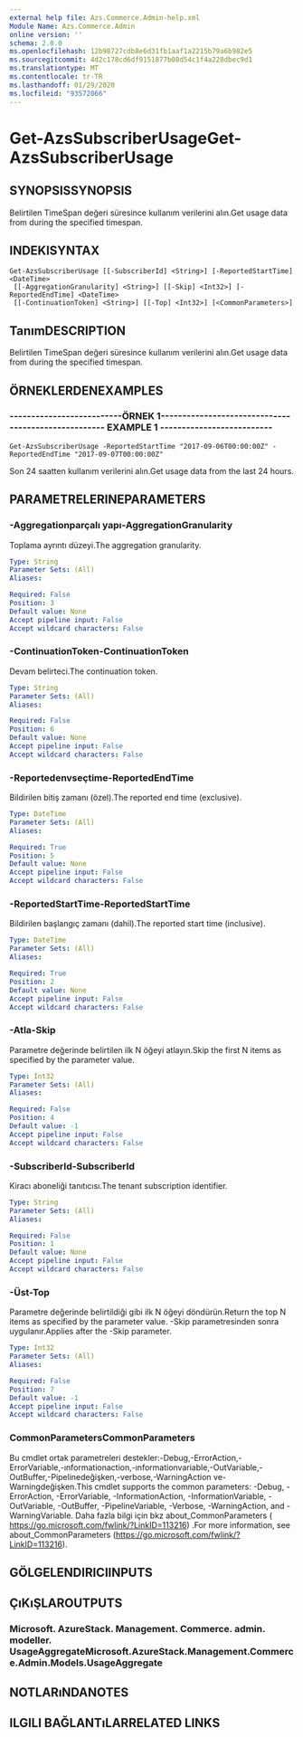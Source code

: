 ```yaml
---
external help file: Azs.Commerce.Admin-help.xml
Module Name: Azs.Commerce.Admin
online version: ''
schema: 2.0.0
ms.openlocfilehash: 12b98727cdb8e6d31fb1aaf1a2215b79a6b982e5
ms.sourcegitcommit: 4d2c178cd6df9151877b08d54c1f4a228dbec9d1
ms.translationtype: MT
ms.contentlocale: tr-TR
ms.lasthandoff: 01/29/2020
ms.locfileid: "93572066"
---
```

# <span data-ttu-id="8f16a-101">Get-AzsSubscriberUsage</span><span class="sxs-lookup"><span data-stu-id="8f16a-101">Get-AzsSubscriberUsage</span></span>

## <span data-ttu-id="8f16a-102">SYNOPSIS</span><span class="sxs-lookup"><span data-stu-id="8f16a-102">SYNOPSIS</span></span>
<span data-ttu-id="8f16a-103">Belirtilen TimeSpan değeri süresince kullanım verilerini alın.</span><span class="sxs-lookup"><span data-stu-id="8f16a-103">Get usage data from during the specified timespan.</span></span>

## <span data-ttu-id="8f16a-104">INDEKI</span><span class="sxs-lookup"><span data-stu-id="8f16a-104">SYNTAX</span></span>

```
Get-AzsSubscriberUsage [[-SubscriberId] <String>] [-ReportedStartTime] <DateTime>
 [[-AggregationGranularity] <String>] [[-Skip] <Int32>] [-ReportedEndTime] <DateTime>
 [[-ContinuationToken] <String>] [[-Top] <Int32>] [<CommonParameters>]
```

## <span data-ttu-id="8f16a-105">Tanım</span><span class="sxs-lookup"><span data-stu-id="8f16a-105">DESCRIPTION</span></span>
<span data-ttu-id="8f16a-106">Belirtilen TimeSpan değeri süresince kullanım verilerini alın.</span><span class="sxs-lookup"><span data-stu-id="8f16a-106">Get usage data from during the specified timespan.</span></span>

## <span data-ttu-id="8f16a-107">ÖRNEKLERDEN</span><span class="sxs-lookup"><span data-stu-id="8f16a-107">EXAMPLES</span></span>

### <span data-ttu-id="8f16a-108">--------------------------ÖRNEK 1--------------------------</span><span class="sxs-lookup"><span data-stu-id="8f16a-108">-------------------------- EXAMPLE 1 --------------------------</span></span>
```
Get-AzsSubscriberUsage -ReportedStartTime "2017-09-06T00:00:00Z" -ReportedEndTime "2017-09-07T00:00:00Z"
```

<span data-ttu-id="8f16a-109">Son 24 saatten kullanım verilerini alın.</span><span class="sxs-lookup"><span data-stu-id="8f16a-109">Get usage data from the last 24 hours.</span></span>

## <span data-ttu-id="8f16a-110">PARAMETRELERINE</span><span class="sxs-lookup"><span data-stu-id="8f16a-110">PARAMETERS</span></span>

### <span data-ttu-id="8f16a-111">-Aggregationparçalı yapı</span><span class="sxs-lookup"><span data-stu-id="8f16a-111">-AggregationGranularity</span></span>
<span data-ttu-id="8f16a-112">Toplama ayrıntı düzeyi.</span><span class="sxs-lookup"><span data-stu-id="8f16a-112">The aggregation granularity.</span></span>

```yaml
Type: String
Parameter Sets: (All)
Aliases: 

Required: False
Position: 3
Default value: None
Accept pipeline input: False
Accept wildcard characters: False
```

### <span data-ttu-id="8f16a-113">-ContinuationToken</span><span class="sxs-lookup"><span data-stu-id="8f16a-113">-ContinuationToken</span></span>
<span data-ttu-id="8f16a-114">Devam belirteci.</span><span class="sxs-lookup"><span data-stu-id="8f16a-114">The continuation token.</span></span>

```yaml
Type: String
Parameter Sets: (All)
Aliases: 

Required: False
Position: 6
Default value: None
Accept pipeline input: False
Accept wildcard characters: False
```

### <span data-ttu-id="8f16a-115">-Reportedenvseçtime</span><span class="sxs-lookup"><span data-stu-id="8f16a-115">-ReportedEndTime</span></span>
<span data-ttu-id="8f16a-116">Bildirilen bitiş zamanı (özel).</span><span class="sxs-lookup"><span data-stu-id="8f16a-116">The reported end time (exclusive).</span></span>

```yaml
Type: DateTime
Parameter Sets: (All)
Aliases: 

Required: True
Position: 5
Default value: None
Accept pipeline input: False
Accept wildcard characters: False
```

### <span data-ttu-id="8f16a-117">-ReportedStartTime</span><span class="sxs-lookup"><span data-stu-id="8f16a-117">-ReportedStartTime</span></span>
<span data-ttu-id="8f16a-118">Bildirilen başlangıç zamanı (dahil).</span><span class="sxs-lookup"><span data-stu-id="8f16a-118">The reported start time (inclusive).</span></span>

```yaml
Type: DateTime
Parameter Sets: (All)
Aliases: 

Required: True
Position: 2
Default value: None
Accept pipeline input: False
Accept wildcard characters: False
```

### <span data-ttu-id="8f16a-119">-Atla</span><span class="sxs-lookup"><span data-stu-id="8f16a-119">-Skip</span></span>
<span data-ttu-id="8f16a-120">Parametre değerinde belirtilen ilk N öğeyi atlayın.</span><span class="sxs-lookup"><span data-stu-id="8f16a-120">Skip the first N items as specified by the parameter value.</span></span>

```yaml
Type: Int32
Parameter Sets: (All)
Aliases: 

Required: False
Position: 4
Default value: -1
Accept pipeline input: False
Accept wildcard characters: False
```

### <span data-ttu-id="8f16a-121">-SubscriberId</span><span class="sxs-lookup"><span data-stu-id="8f16a-121">-SubscriberId</span></span>
<span data-ttu-id="8f16a-122">Kiracı aboneliği tanıtıcısı.</span><span class="sxs-lookup"><span data-stu-id="8f16a-122">The tenant subscription identifier.</span></span>

```yaml
Type: String
Parameter Sets: (All)
Aliases: 

Required: False
Position: 1
Default value: None
Accept pipeline input: False
Accept wildcard characters: False
```

### <span data-ttu-id="8f16a-123">-Üst</span><span class="sxs-lookup"><span data-stu-id="8f16a-123">-Top</span></span>
<span data-ttu-id="8f16a-124">Parametre değerinde belirtildiği gibi ilk N öğeyi döndürün.</span><span class="sxs-lookup"><span data-stu-id="8f16a-124">Return the top N items as specified by the parameter value.</span></span>
<span data-ttu-id="8f16a-125">-Skip parametresinden sonra uygulanır.</span><span class="sxs-lookup"><span data-stu-id="8f16a-125">Applies after the -Skip parameter.</span></span>

```yaml
Type: Int32
Parameter Sets: (All)
Aliases: 

Required: False
Position: 7
Default value: -1
Accept pipeline input: False
Accept wildcard characters: False
```

### <span data-ttu-id="8f16a-126">CommonParameters</span><span class="sxs-lookup"><span data-stu-id="8f16a-126">CommonParameters</span></span>
<span data-ttu-id="8f16a-127">Bu cmdlet ortak parametreleri destekler:-Debug,-ErrorAction,-ErrorVariable,-ınformationaction,-ınformationvariable,-OutVariable,-OutBuffer,-Pipelinedeğişken,-verbose,-WarningAction ve-Warningdeğişken.</span><span class="sxs-lookup"><span data-stu-id="8f16a-127">This cmdlet supports the common parameters: -Debug, -ErrorAction, -ErrorVariable, -InformationAction, -InformationVariable, -OutVariable, -OutBuffer, -PipelineVariable, -Verbose, -WarningAction, and -WarningVariable.</span></span> <span data-ttu-id="8f16a-128">Daha fazla bilgi için bkz about_CommonParameters ( https://go.microsoft.com/fwlink/?LinkID=113216) .</span><span class="sxs-lookup"><span data-stu-id="8f16a-128">For more information, see about_CommonParameters (https://go.microsoft.com/fwlink/?LinkID=113216).</span></span>

## <span data-ttu-id="8f16a-129">GÖLGELENDIRICI</span><span class="sxs-lookup"><span data-stu-id="8f16a-129">INPUTS</span></span>

## <span data-ttu-id="8f16a-130">ÇıKıŞLAR</span><span class="sxs-lookup"><span data-stu-id="8f16a-130">OUTPUTS</span></span>

### <span data-ttu-id="8f16a-131">Microsoft. AzureStack. Management. Commerce. admin. modeller. UsageAggregate</span><span class="sxs-lookup"><span data-stu-id="8f16a-131">Microsoft.AzureStack.Management.Commerce.Admin.Models.UsageAggregate</span></span>

## <span data-ttu-id="8f16a-132">NOTLARıNDA</span><span class="sxs-lookup"><span data-stu-id="8f16a-132">NOTES</span></span>

## <span data-ttu-id="8f16a-133">ILGILI BAĞLANTıLAR</span><span class="sxs-lookup"><span data-stu-id="8f16a-133">RELATED LINKS</span></span>

